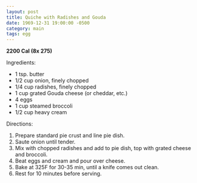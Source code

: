 ```yaml
---
layout: post
title: Quiche with Radishes and Gouda
date: 1969-12-31 19:00:00 -0500
category: main
tags: egg
---
```

<b>2200 Cal (8x 275)</b>
<p>Ingredients:</p><ul>
<li>1 tsp.	butter</li>
<li>1/2 cup	onion, finely chopped</li>
<li>1/4 cup	radishes, finely chopped</li>
<li>1 cup	grated Gouda cheese (or cheddar, etc.)</li>
<li>4	eggs</li>
<li>1 cup	steamed broccoli</li>
<li>1/2 cup	heavy cream</li>
</ul>
<p>Directions:</p>
<ol>
<li>Prepare standard pie crust and line pie dish.</li>
<li>Saute onion until tender.</li>
<li>Mix with chopped radishes and add to pie dish, top with grated cheese and broccoli.</li>
<li>Beat eggs and cream and pour over cheese.</li>
<li>Bake at 325F for 30-35 min, until a knife comes out clean.</li>
<li>Rest for 10 minutes before serving.</li>
</ol>
